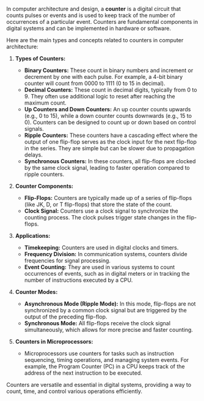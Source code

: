 In computer architecture and design, a **counter** is a digital circuit that counts pulses or events and is used to keep track of the number of occurrences of a particular event. Counters are fundamental components in digital systems and can be implemented in hardware or software.

Here are the main types and concepts related to counters in computer architecture:

1. **Types of Counters:**
    
    - **Binary Counters:** These count in binary numbers and increment or decrement by one with each pulse. For example, a 4-bit binary counter will count from 0000 to 1111 (0 to 15 in decimal).
    - **Decimal Counters:** These count in decimal digits, typically from 0 to 9. They often use additional logic to reset after reaching the maximum count.
    - **Up Counters and Down Counters:** An up counter counts upwards (e.g., 0 to 15), while a down counter counts downwards (e.g., 15 to 0). Counters can be designed to count up or down based on control signals.
    - **Ripple Counters:** These counters have a cascading effect where the output of one flip-flop serves as the clock input for the next flip-flop in the series. They are simple but can be slower due to propagation delays.
    - **Synchronous Counters:** In these counters, all flip-flops are clocked by the same clock signal, leading to faster operation compared to ripple counters.
2. **Counter Components:**
    
    - **Flip-Flops:** Counters are typically made up of a series of flip-flops (like JK, D, or T flip-flops) that store the state of the count.
    - **Clock Signal:** Counters use a clock signal to synchronize the counting process. The clock pulses trigger state changes in the flip-flops.
3. **Applications:**
    
    - **Timekeeping:** Counters are used in digital clocks and timers.
    - **Frequency Division:** In communication systems, counters divide frequencies for signal processing.
    - **Event Counting:** They are used in various systems to count occurrences of events, such as in digital meters or in tracking the number of instructions executed by a CPU.
4. **Counter Modes:**
    
    - **Asynchronous Mode (Ripple Mode):** In this mode, flip-flops are not synchronized by a common clock signal but are triggered by the output of the preceding flip-flop.
    - **Synchronous Mode:** All flip-flops receive the clock signal simultaneously, which allows for more precise and faster counting.
5. **Counters in Microprocessors:**
    
    - Microprocessors use counters for tasks such as instruction sequencing, timing operations, and managing system events. For example, the Program Counter (PC) in a CPU keeps track of the address of the next instruction to be executed.

Counters are versatile and essential in digital systems, providing a way to count, time, and control various operations efficiently.